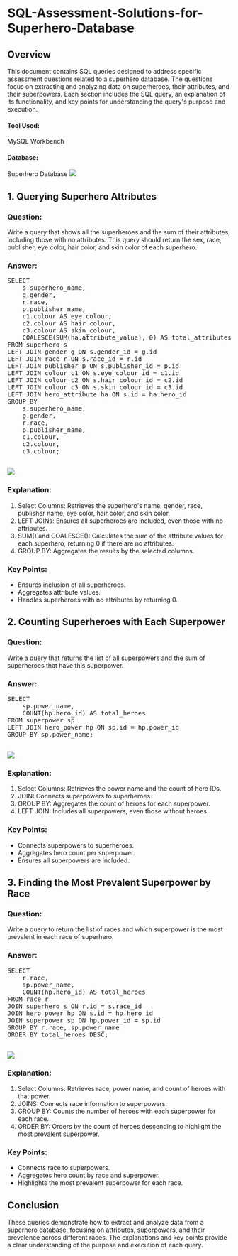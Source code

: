 # SQL-Assessment-Solutions-for-Superhero-Database

## Overview
This document contains SQL queries designed to address specific assessment questions related to a superhero database. The questions focus on extracting and analyzing data on superheroes, their attributes, and their superpowers. Each section includes the SQL query, an explanation of its functionality, and key points for understanding the query's purpose and execution.

#### Tool Used:
MySQL Workbench

#### Database:
Superhero Database
![](table.JPG)

## 1. Querying Superhero Attributes
### Question:
Write a query that shows all the superheroes and the sum of their attributes, including those with no attributes. This query should return the sex, race, publisher, eye color, hair color, and skin color of each superhero.

### Answer:
<pre>
SELECT 
    s.superhero_name, 
    g.gender, 
    r.race, 
    p.publisher_name, 
    c1.colour AS eye_colour, 
    c2.colour AS hair_colour, 
    c3.colour AS skin_colour,
    COALESCE(SUM(ha.attribute_value), 0) AS total_attributes
FROM superhero s
LEFT JOIN gender g ON s.gender_id = g.id
LEFT JOIN race r ON s.race_id = r.id
LEFT JOIN publisher p ON s.publisher_id = p.id
LEFT JOIN colour c1 ON s.eye_colour_id = c1.id
LEFT JOIN colour c2 ON s.hair_colour_id = c2.id
LEFT JOIN colour c3 ON s.skin_colour_id = c3.id
LEFT JOIN hero_attribute ha ON s.id = ha.hero_id
GROUP BY 
    s.superhero_name, 
    g.gender, 
    r.race, 
    p.publisher_name, 
    c1.colour, 
    c2.colour, 
    c3.colour;
  </pre>

![](sol_1.JPG)


### Explanation:
1. Select Columns: Retrieves the superhero's name, gender, race, publisher name, eye color, hair color, and skin color.
2. LEFT JOINs: Ensures all superheroes are included, even those with no attributes.
3. SUM() and COALESCE(): Calculates the sum of the attribute values for each superhero, returning 0 if there are no attributes.
4. GROUP BY: Aggregates the results by the selected columns.

### Key Points:
- Ensures inclusion of all superheroes.
- Aggregates attribute values.
- Handles superheroes with no attributes by returning 0.


## 2. Counting Superheroes with Each Superpower
### Question:
Write a query that returns the list of all superpowers and the sum of superheroes that have this superpower.

### Answer:
<pre>
SELECT 
    sp.power_name,
    COUNT(hp.hero_id) AS total_heroes
FROM superpower sp
LEFT JOIN hero_power hp ON sp.id = hp.power_id
GROUP BY sp.power_name;
  </pre>

![](sol_2.JPG)

### Explanation:
1. Select Columns: Retrieves the power name and the count of hero IDs.
2. JOIN: Connects superpowers to superheroes.
3. GROUP BY: Aggregates the count of heroes for each superpower.
4. LEFT JOIN: Includes all superpowers, even those without heroes.

### Key Points:
- Connects superpowers to superheroes.
- Aggregates hero count per superpower.
- Ensures all superpowers are included.


## 3. Finding the Most Prevalent Superpower by Race
### Question:
Write a query to return the list of races and which superpower is the most prevalent in each race of superhero.

### Answer:
<pre>
SELECT 
    r.race,
    sp.power_name,
    COUNT(hp.hero_id) AS total_heroes
FROM race r
JOIN superhero s ON r.id = s.race_id
JOIN hero_power hp ON s.id = hp.hero_id
JOIN superpower sp ON hp.power_id = sp.id
GROUP BY r.race, sp.power_name
ORDER BY total_heroes DESC;
  </pre>

![](sol_3.JPG)

### Explanation:
1. Select Columns: Retrieves race, power name, and count of heroes with that power.
2. JOINS: Connects race information to superpowers.
3. GROUP BY: Counts the number of heroes with each superpower for each race.
4. ORDER BY: Orders by the count of heroes descending to highlight the most prevalent superpower.

### Key Points:
- Connects race to superpowers.
- Aggregates hero count by race and superpower.
- Highlights the most prevalent superpower for each race.

## Conclusion
These queries demonstrate how to extract and analyze data from a superhero database, focusing on attributes, superpowers, and their prevalence across different races. The explanations and key points provide a clear understanding of the purpose and execution of each query.
